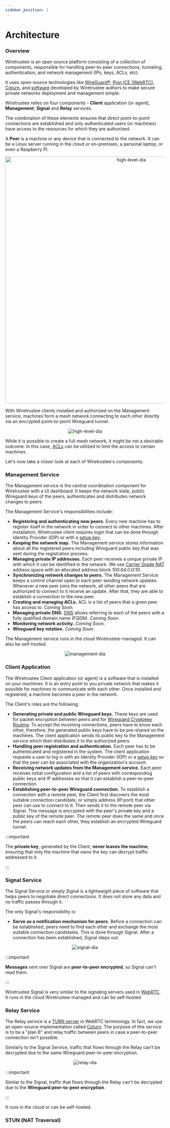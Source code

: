 ```yaml
---
sidebar_position: 1
---
```


# Architecture

### Overview
Wiretrustee is an open source platform consisting of a collection of components, responsible for handling peer-to-peer connections, tunneling, authentication, and network management (IPs, keys, ACLs, etc).

It uses open-source technologies like [WireGuard®](https://www.wireguard.com/), [Pion ICE (WebRTC)](https://github.com/pion/ice), [Coturn](https://github.com/coturn/coturn),
and [software](https://github.com/wiretrustee/wiretrustee) developed by Wiretrustee authors to make secure private networks deployment and management simple.

Wiretrustee relies on four components - **Client** application (or agent), **Management**, **Signal** and **Relay** services.

The combination of these elements ensures that direct point-to-point connections are established and only authenticated users (or machines) have access to the resources for which they are authorized.

A **Peer** is a machine or any device that is connected to the network. 
It can be a Linux server running in the cloud or on-premises, a personal laptop, or even a Raspberry PI.  

<p align="center">
    <img src="/img/architecture/high-level-dia.png" alt="high-level-dia" width="781"/>
</p>

With Wiretrustee clients installed and authorized on the Management service, machines form a mesh network connecting to each other directly via an encrypted point-to-point Wireguard tunnel.

<p align="center">
    <img src="/img/architecture/mesh.png" alt="high-level-dia"/>
</p>

While it is possible to create a full mesh network, it might be not a desirable outcome. In this case, [ACLs](/overview/acls) can be utilized to limit the access to certain machines.

Let's now take a closer look at each of Wiretrustee's components.

### Management Service

The Management service is the central coordination component for Wiretrustee with a UI dashboard.
It keeps the network state, public Wireguard keys of the peers, authenticates and distributes network changes to peers.

The Management Service's responsibilities include:

* **Registering and authenticating new peers.**  Every new machine has to register itself in the network in order to connect to other machines. 
    After installation, Wiretrustee client requires login that can be done through Identity Provider (IDP) or with a [setup key](/overview/setup-keys).
* **Keeping the network map.** The Management service stores information about all the registered peers including Wireguard public key that was sent during the registration process.    
* **Managing private IP addresses.** Each peer receives a unique private IP with which it can be identified in the network. 
  We use [Carrier Grade NAT](https://en.wikipedia.org/wiki/Carrier-grade_NAT) address space with an allocated address block <em>100.64.0.0/10</em>.
* **Synchronizing network changes to peers.** The Management Service keeps a control channel open to each peer sending network updates. 
    Whenever a new peer joins the network, all other peers that are authorized to connect to it receive an update. 
    After that, they are able to establish a connection to the new peer.
* **Creating and managing ACLs.** ACL is a list of peers that a given peer has access to. <em>Coming Soon</em>.
* **Managing private DNS.** [DNS](/overview/dns) allows referring to each of the peers with a fully qualified domain name (FQDN). <em>Coming Soon</em>.
* **Monitoring network activity.** <em>Coming Soon</em>.
* **Wireguard key rotation.** <em>Coming Soon</em>.

The Management service runs in the cloud Wiretrustee-managed. It can also be self-hosted.

<p align="center">
    <img src="/img/architecture/management.png" alt="management-dia"/>
</p>

### Client Application

The Wiretrustee Client application (or agent) is a software that is installed on your machines. 
It is an entry point to you private network that makes it possible for machines to communicate with each other.
Once installed and registered, a machine becomes a peer in the network.

The Client's roles are the following:

* **Generating private and public Wireguard keys.** These keys are used for packet encryption between peers and for [Wireguard Cryptokey Routing](https://www.wireguard.com/#cryptokey-routing).
  To accept the incoming connections, peers have to know each other, therefore, the generated public keys have to be pre-shared on the machines. The client application sends its public key to the Management service which then distributes it to the authorized peers.
* **Handling peer registration and authentication.**  Each peer has to be authenticated and registered in the system. The client application requests a user to log in with an Identity Provider (IDP) or a [setup key](/overview/setup-keys) so that the peer can be associated with the organization's account.
* **Receiving network updates from the Management service.**
  Each peer receives initial configuration and a list of peers with corresponding public keys and IP addresses so that it can establish a peer-to-peer connection.
* **Establishing peer-to-peer Wireguard connection.** To establish a connection with a remote peer, the Client first discovers the most suitable connection candidate, or simply address (IP:port) that other peer can use to connect to it. 
  Then sends it to the remote peer via Signal. This message is encrypted with the peer's private key and a public key of the remote peer.
    The remote peer does the same and once the peers can reach each other, they establish an encrypted Wireguard tunnel.

:::important

The **private key**, generated by the Client, **never leaves the machine**, ensuring that only the machine that owns the key can decrypt traffic addressed to it.

:::

### Signal Service

The Signal Service or simply Signal is a lightweight piece of software that helps peers to negotiate direct connections. 
It does not store any data and no traffic passes through it.

The only Signal's responsibility is:
* **Serve as a notification mechanism for peers.** Before a connection can be established, peers need to find each other and exchange the most suitable connection candidates.
  This is done through Signal. After a connection has been established, Signal steps out.

<p align="center">
    <img src="/img/architecture/signal.png" alt="signal-dia"/>
</p>

:::important

**Messages** sent over Signal are **peer-to-peer encrypted**, so Signal can't read them.

:::

Wiretrustee Signal is very similar to the signaling servers used in [WebRTC](https://developer.mozilla.org/en-US/docs/Web/API/WebRTC_API/Signaling_and_video_calling#the_signaling_server).
It runs in the cloud Wiretrustee-managed and can be self-hosted.

### Relay Service

The Relay service is a [TURN server](https://webrtc.org/getting-started/turn-server) in WebRTC terminology.
In fact, we use an open-source implementation called [Coturn](https://github.com/coturn/coturn).
The purpose of this service is to be a "plan B" and relay traffic between peers in case a peer-to-peer connection isn't possible.

Similarly to the Signal Service, traffic that flows through the Relay can't be decrypted due to the same Wireguard peer-to-peer encryption.

<p align="center">
    <img src="/img/architecture/relay.png" alt="relay-dia"/>
</p>

:::important

Similar to the Signal, traffic that flows through the Relay can't be decrypted due to the **Wireguard peer-to-peer encryption**.

:::

It runs in the cloud or can be self-hosted.

### STUN (NAT Traversal)
